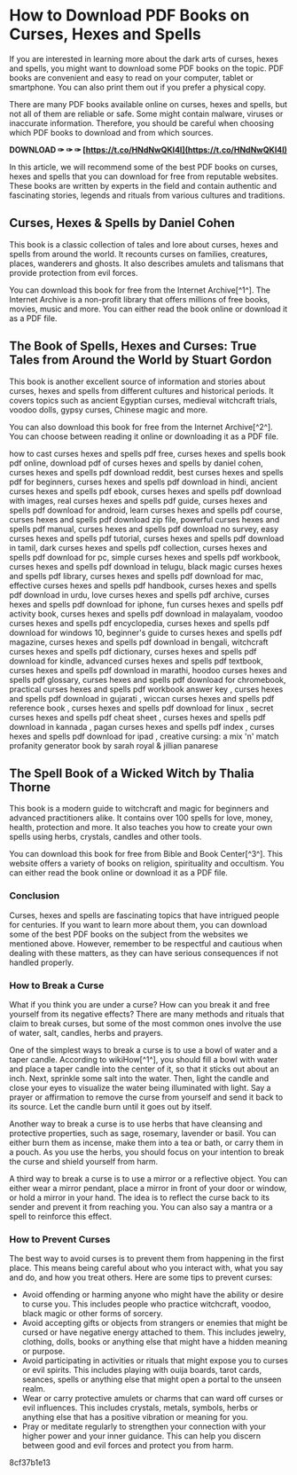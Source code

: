
 
# How to Download PDF Books on Curses, Hexes and Spells
 
If you are interested in learning more about the dark arts of curses, hexes and spells, you might want to download some PDF books on the topic. PDF books are convenient and easy to read on your computer, tablet or smartphone. You can also print them out if you prefer a physical copy.
 
There are many PDF books available online on curses, hexes and spells, but not all of them are reliable or safe. Some might contain malware, viruses or inaccurate information. Therefore, you should be careful when choosing which PDF books to download and from which sources.
 
**DOWNLOAD ✑ ✑ ✑ [https://t.co/HNdNwQKl4I](https://t.co/HNdNwQKl4I)**


 
In this article, we will recommend some of the best PDF books on curses, hexes and spells that you can download for free from reputable websites. These books are written by experts in the field and contain authentic and fascinating stories, legends and rituals from various cultures and traditions.
 
## Curses, Hexes & Spells by Daniel Cohen
 
This book is a classic collection of tales and lore about curses, hexes and spells from around the world. It recounts curses on families, creatures, places, wanderers and ghosts. It also describes amulets and talismans that provide protection from evil forces.
 
You can download this book for free from the Internet Archive[^1^]. The Internet Archive is a non-profit library that offers millions of free books, movies, music and more. You can either read the book online or download it as a PDF file.
 
## The Book of Spells, Hexes and Curses: True Tales from Around the World by Stuart Gordon
 
This book is another excellent source of information and stories about curses, hexes and spells from different cultures and historical periods. It covers topics such as ancient Egyptian curses, medieval witchcraft trials, voodoo dolls, gypsy curses, Chinese magic and more.
 
You can also download this book for free from the Internet Archive[^2^]. You can choose between reading it online or downloading it as a PDF file.
 
how to cast curses hexes and spells pdf free,  curses hexes and spells book pdf online,  download pdf of curses hexes and spells by daniel cohen,  curses hexes and spells pdf download reddit,  best curses hexes and spells pdf for beginners,  curses hexes and spells pdf download in hindi,  ancient curses hexes and spells pdf ebook,  curses hexes and spells pdf download with images,  real curses hexes and spells pdf guide,  curses hexes and spells pdf download for android,  learn curses hexes and spells pdf course,  curses hexes and spells pdf download zip file,  powerful curses hexes and spells pdf manual,  curses hexes and spells pdf download no survey,  easy curses hexes and spells pdf tutorial,  curses hexes and spells pdf download in tamil,  dark curses hexes and spells pdf collection,  curses hexes and spells pdf download for pc,  simple curses hexes and spells pdf workbook,  curses hexes and spells pdf download in telugu,  black magic curses hexes and spells pdf library,  curses hexes and spells pdf download for mac,  effective curses hexes and spells pdf handbook,  curses hexes and spells pdf download in urdu,  love curses hexes and spells pdf archive,  curses hexes and spells pdf download for iphone,  fun curses hexes and spells pdf activity book,  curses hexes and spells pdf download in malayalam,  voodoo curses hexes and spells pdf encyclopedia,  curses hexes and spells pdf download for windows 10,  beginner's guide to curses hexes and spells pdf magazine,  curses hexes and spells pdf download in bengali,  witchcraft curses hexes and spells pdf dictionary,  curses hexes and spells pdf download for kindle,  advanced curses hexes and spells pdf textbook,  curses hexes and spells pdf download in marathi,  hoodoo curses hexes and spells pdf glossary,  curses hexes and spells pdf download for chromebook,  practical curses hexes and spells pdf workbook answer key ,  curses hexes and spells pdf download in gujarati ,  wiccan curses hexes and spells pdf reference book ,  curses hexes and spells pdf download for linux ,  secret curses hexes and spells pdf cheat sheet ,  curses hexes and spells pdf download in kannada ,  pagan curses hexes and spells pdf index ,  curses hexes and spells pdf download for ipad ,  creative cursing: a mix 'n' match profanity generator book by sarah royal & jillian panarese
 
## The Spell Book of a Wicked Witch by Thalia Thorne
 
This book is a modern guide to witchcraft and magic for beginners and advanced practitioners alike. It contains over 100 spells for love, money, health, protection and more. It also teaches you how to create your own spells using herbs, crystals, candles and other tools.
 
You can download this book for free from Bible and Book Center[^3^]. This website offers a variety of books on religion, spirituality and occultism. You can either read the book online or download it as a PDF file.
 
### Conclusion
 
Curses, hexes and spells are fascinating topics that have intrigued people for centuries. If you want to learn more about them, you can download some of the best PDF books on the subject from the websites we mentioned above. However, remember to be respectful and cautious when dealing with these matters, as they can have serious consequences if not handled properly.
  
### How to Break a Curse
 
What if you think you are under a curse? How can you break it and free yourself from its negative effects? There are many methods and rituals that claim to break curses, but some of the most common ones involve the use of water, salt, candles, herbs and prayers.
 
One of the simplest ways to break a curse is to use a bowl of water and a taper candle. According to wikiHow[^1^], you should fill a bowl with water and place a taper candle into the center of it, so that it sticks out about an inch. Next, sprinkle some salt into the water. Then, light the candle and close your eyes to visualize the water being illuminated with light. Say a prayer or affirmation to remove the curse from yourself and send it back to its source. Let the candle burn until it goes out by itself.
 
Another way to break a curse is to use herbs that have cleansing and protective properties, such as sage, rosemary, lavender or basil. You can either burn them as incense, make them into a tea or bath, or carry them in a pouch. As you use the herbs, you should focus on your intention to break the curse and shield yourself from harm.
 
A third way to break a curse is to use a mirror or a reflective object. You can either wear a mirror pendant, place a mirror in front of your door or window, or hold a mirror in your hand. The idea is to reflect the curse back to its sender and prevent it from reaching you. You can also say a mantra or a spell to reinforce this effect.
 
### How to Prevent Curses
 
The best way to avoid curses is to prevent them from happening in the first place. This means being careful about who you interact with, what you say and do, and how you treat others. Here are some tips to prevent curses:
 
- Avoid offending or harming anyone who might have the ability or desire to curse you. This includes people who practice witchcraft, voodoo, black magic or other forms of sorcery.
- Avoid accepting gifts or objects from strangers or enemies that might be cursed or have negative energy attached to them. This includes jewelry, clothing, dolls, books or anything else that might have a hidden meaning or purpose.
- Avoid participating in activities or rituals that might expose you to curses or evil spirits. This includes playing with ouija boards, tarot cards, seances, spells or anything else that might open a portal to the unseen realm.
- Wear or carry protective amulets or charms that can ward off curses or evil influences. This includes crystals, metals, symbols, herbs or anything else that has a positive vibration or meaning for you.
- Pray or meditate regularly to strengthen your connection with your higher power and your inner guidance. This can help you discern between good and evil forces and protect you from harm.

 8cf37b1e13
 
